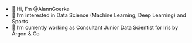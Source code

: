 - 👋 Hi, I’m @AlannGoerke
- 👀 I’m interested in Data Science (Machine Learning, Deep Learning) and Sports 
- 🌱 I’m currently working as Consultant Junior Data Scientist for Iris by Argon & Co

<!---
AlannGoerke/AlannGoerke is a ✨ special ✨ repository because its `README.md` (this file) appears on your GitHub profile.
You can click the Preview link to take a look at your changes.
--->
